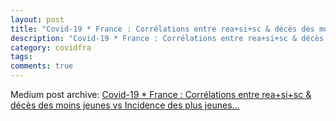 ```yaml
---
layout: post
title: "Covid-19 * France : Corrélations entre rea+si+sc & décès des moins jeunes vs Incidence des plus jeunes…"
description: "Covid-19 * France : Corrélations entre rea+si+sc & décès des moins jeunes vs Incidence des plus jeunes…"
category: covidfra
tags: 
comments: true
---
```


Medium post archive: [Covid-19 * France : Corrélations entre rea+si+sc & décès des moins jeunes vs Incidence des plus jeunes…](https://chrisgodlak.medium.com/covid-19-france-corr%C3%A9lations-entre-rea-si-sc-d%C3%A9c%C3%A8s-des-moins-jeunes-vs-incidence-des-plus-7ef95eda1765)
